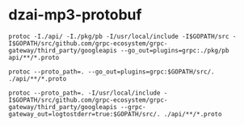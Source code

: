 # dzai-mp3-protobuf

`protoc -I./api/ -I./pkg/pb -I/usr/local/include -I$GOPATH/src -I$GOPATH/src/github.com/grpc-ecosystem/grpc-gateway/third_party/googleapis --go_out=plugins=grpc:./pkg/pb api/**/*.proto`

`protoc --proto_path=. --go_out=plugins=grpc:$GOPATH/src/. ./api/**/*.proto`

`protoc --proto_path=. -I/usr/local/include -I$GOPATH/src/github.com/grpc-ecosystem/grpc-gateway/third_party/googleapis --grpc-gateway_out=logtostderr=true:$GOPATH/src/. ./api/**/*.proto`
